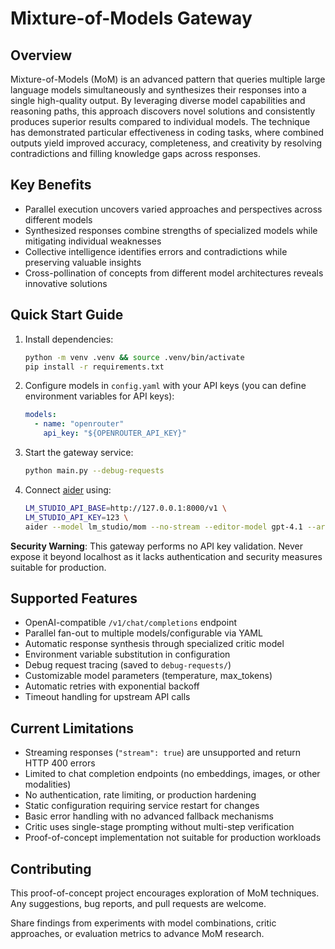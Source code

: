 # Mixture-of-Models Gateway

## Overview
Mixture-of-Models (MoM) is an advanced pattern that queries multiple large language models simultaneously and synthesizes their responses into a single high-quality output. By leveraging diverse model capabilities and reasoning paths, this approach discovers novel solutions and consistently produces superior results compared to individual models. The technique has demonstrated particular effectiveness in coding tasks, where combined outputs yield improved accuracy, completeness, and creativity by resolving contradictions and filling knowledge gaps across responses.

## Key Benefits
- Parallel execution uncovers varied approaches and perspectives across different models
- Synthesized responses combine strengths of specialized models while mitigating individual weaknesses
- Collective intelligence identifies errors and contradictions while preserving valuable insights
- Cross-pollination of concepts from different model architectures reveals innovative solutions

## Quick Start Guide
1. Install dependencies:
   ```bash
   python -m venv .venv && source .venv/bin/activate
   pip install -r requirements.txt
   ```

2. Configure models in `config.yaml` with your API keys (you can define environment variables for API keys):
   ```yaml
   models:
     - name: "openrouter"
       api_key: "${OPENROUTER_API_KEY}"
   ```

3. Start the gateway service:
   ```bash
   python main.py --debug-requests
   ```

4. Connect [aider](https://aider.chat) using:
   ```bash
   LM_STUDIO_API_BASE=http://127.0.0.1:8000/v1 \
   LM_STUDIO_API_KEY=123 \
   aider --model lm_studio/mom --no-stream --editor-model gpt-4.1 --architect --weak-model gpt-4.1-mini
   ```

**Security Warning**: This gateway performs no API key validation. Never expose it beyond localhost as it lacks authentication and security measures suitable for production.

## Supported Features
- OpenAI-compatible `/v1/chat/completions` endpoint
- Parallel fan-out to multiple models/configurable via YAML
- Automatic response synthesis through specialized critic model
- Environment variable substitution in configuration
- Debug request tracing (saved to `debug-requests/`)
- Customizable model parameters (temperature, max_tokens)
- Automatic retries with exponential backoff
- Timeout handling for upstream API calls

## Current Limitations
- Streaming responses (`"stream": true`) are unsupported and return HTTP 400 errors
- Limited to chat completion endpoints (no embeddings, images, or other modalities)
- No authentication, rate limiting, or production hardening
- Static configuration requiring service restart for changes
- Basic error handling with no advanced fallback mechanisms
- Critic uses single-stage prompting without multi-step verification
- Proof-of-concept implementation not suitable for production workloads

## Contributing
This proof-of-concept project encourages exploration of MoM techniques. Any suggestions, bug reports, and pull requests are welcome.

Share findings from experiments with model combinations, critic approaches, or evaluation metrics to advance MoM research.
